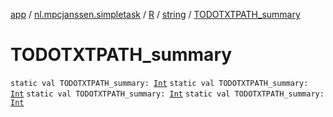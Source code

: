 [app](../../../index.md) / [nl.mpcjanssen.simpletask](../../index.md) / [R](../index.md) / [string](index.md) / [TODOTXTPATH_summary](.)

# TODOTXTPATH_summary

`static val TODOTXTPATH_summary: `[`Int`](https://kotlinlang.org/api/latest/jvm/stdlib/kotlin/-int/index.html)
`static val TODOTXTPATH_summary: `[`Int`](https://kotlinlang.org/api/latest/jvm/stdlib/kotlin/-int/index.html)
`static val TODOTXTPATH_summary: `[`Int`](https://kotlinlang.org/api/latest/jvm/stdlib/kotlin/-int/index.html)
`static val TODOTXTPATH_summary: `[`Int`](https://kotlinlang.org/api/latest/jvm/stdlib/kotlin/-int/index.html)